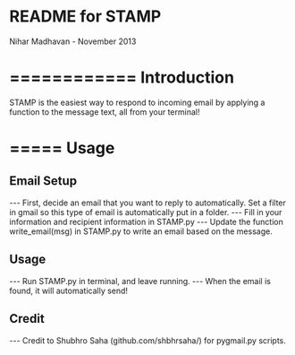 
README for STAMP
============
Nihar Madhavan -
November 2013

============
Introduction
============

STAMP is the easiest way to respond to incoming email by applying a function to the message text, all from your terminal!

=====
Usage
=====
Email Setup
-------------------------
--- First, decide an email that you want to reply to automatically. Set a filter in gmail so this type of email is automatically put in a folder.
--- Fill in your information and recipient information in STAMP.py
--- Update the function write_email(msg) in STAMP.py to write an email based on the message.


Usage
-------------------------
--- Run STAMP.py in terminal, and leave running.
--- When the email is found, it will automatically send!


Credit
-------------------------
--- Credit to Shubhro Saha (github.com/shbhrsaha/) for pygmail.py scripts. 